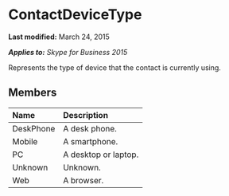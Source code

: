 
# ContactDeviceType 

 **Last modified:** March 24, 2015

 _**Applies to:** Skype for Business 2015_

Represents the type of device that the contact is currently using.


## Members





|**Name**|**Description**|
|:-----|:-----|
|DeskPhone|A desk phone.|
|Mobile|A smartphone.|
|PC|A desktop or laptop.|
|Unknown|Unknown.|
|Web|A browser.|
